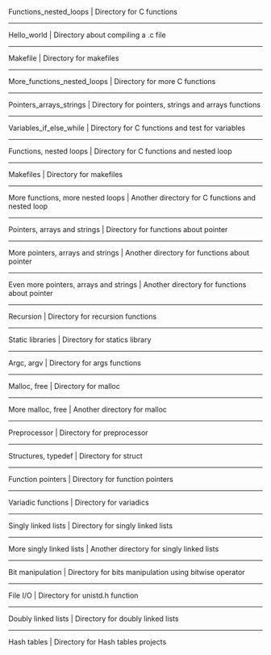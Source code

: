 Functions_nested_loops | Directory for C functions
_______________________________________________
Hello_world | Directory about compiling a .c file
_______________________________________________
Makefile | Directory for makefiles
_______________________________________________
More_functions_nested_loops | Directory for more C functions
_______________________________________________
Pointers_arrays_strings | Directory for pointers, strings and arrays functions
_______________________________________________
Variables_if_else_while | Directory for C functions and test for variables
_______________________________________________
Functions, nested loops | Directory for C functions and nested loop
_______________________________________________
Makefiles | Directory for makefiles
_______________________________________________
More functions, more nested loops | Another directory for C functions and nested loop
_______________________________________________
Pointers, arrays and strings | Directory for functions about pointer
_______________________________________________
More pointers, arrays and strings | Another directory for functions about pointer
_______________________________________________
Even more pointers, arrays and strings | Another directory for functions about pointer
_______________________________________________
Recursion | Directory for recursion functions
_______________________________________________
Static libraries | Directory for statics library
_______________________________________________
Argc, argv | Directory for args functions
_______________________________________________
Malloc, free | Directory for malloc
_______________________________________________
More malloc, free | Another directory for malloc
_______________________________________________
Preprocessor | Directory for preprocessor
_______________________________________________
Structures, typedef | Directory for struct
_______________________________________________
Function pointers | Directory for function pointers
_______________________________________________
Variadic functions | Directory for variadics
_______________________________________________
Singly linked lists | Directory for singly linked lists
_______________________________________________
More singly linked lists | Another directory for singly linked lists
_______________________________________________
Bit manipulation | Directory for bits manipulation using bitwise operator
_______________________________________________
File I/O | Directory for unistd.h function
_______________________________________________
Doubly linked lists | Directory for doubly linked lists
_______________________________________________
Hash tables | Directory for Hash tables projects
